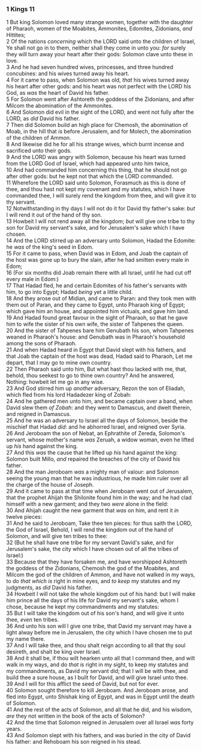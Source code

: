 ### 1 Kings 11

1 But king Solomon loved many strange women, together with the daughter of Pharaoh, women of the Moabites, Ammonites, Edomites, Zidonians, *and* Hittites;  
2 Of the nations *concerning* which the LORD said unto the children of Israel, Ye shall not go in to them, neither shall they come in unto you: *for* surely they will turn away your heart after their gods: Solomon clave unto these in love.  
3 And he had seven hundred wives, princesses, and three hundred concubines: and his wives turned away his heart.  
4 For it came to pass, when Solomon was old, *that* his wives turned away his heart after other gods: and his heart was not perfect with the LORD his God, as *was* the heart of David his father.  
5 For Solomon went after Ashtoreth the goddess of the Zidonians, and after Milcom the abomination of the Ammonites.  
6 And Solomon did evil in the sight of the LORD, and went not fully after the LORD, as *did* David his father.  
7 Then did Solomon build an high place for Chemosh, the abomination of Moab, in the hill that *is* before Jerusalem, and for Molech, the abomination of the children of Ammon.  
8 And likewise did he for all his strange wives, which burnt incense and sacrificed unto their gods.  
9 And the LORD was angry with Solomon, because his heart was turned from the LORD God of Israel, which had appeared unto him twice,  
10 And had commanded him concerning this thing, that he should not go after other gods: but he kept not that which the LORD commanded.  
11 Wherefore the LORD said unto Solomon, Forasmuch as this is done of thee, and thou hast not kept my covenant and my statutes, which I have commanded thee, I will surely rend the kingdom from thee, and will give it to thy servant.  
12 Notwithstanding in thy days I will not do it for David thy father's sake: *but* I will rend it out of the hand of thy son.  
13 Howbeit I will not rend away all the kingdom; *but* will give one tribe to thy son for David my servant's sake, and for Jerusalem's sake which I have chosen.  
14 And the LORD stirred up an adversary unto Solomon, Hadad the Edomite: he *was* of the king's seed in Edom.  
15 For it came to pass, when David was in Edom, and Joab the captain of the host was gone up to bury the slain, after he had smitten every male in Edom;  
16 (For six months did Joab remain there with all Israel, until he had cut off every male in Edom:)  
17 That Hadad fled, he and certain Edomites of his father's servants with him, to go into Egypt; Hadad *being* yet a little child.  
18 And they arose out of Midian, and came to Paran: and they took men with them out of Paran, and they came to Egypt, unto Pharaoh king of Egypt; which gave him an house, and appointed him victuals, and gave him land.  
19 And Hadad found great favour in the sight of Pharaoh, so that he gave him to wife the sister of his own wife, the sister of Tahpenes the queen.  
20 And the sister of Tahpenes bare him Genubath his son, whom Tahpenes weaned in Pharaoh's house: and Genubath was in Pharaoh's household among the sons of Pharaoh.  
21 And when Hadad heard in Egypt that David slept with his fathers, and that Joab the captain of the host was dead, Hadad said to Pharaoh, Let me depart, that I may go to mine own country.  
22 Then Pharaoh said unto him, But what hast thou lacked with me, that, behold, thou seekest to go to thine own country? And he answered, Nothing: howbeit let me go in any wise.  
23 And God stirred him up *another* adversary, Rezon the son of Eliadah, which fled from his lord Hadadezer king of Zobah:  
24 And he gathered men unto him, and became captain over a band, when David slew them *of Zobah*: and they went to Damascus, and dwelt therein, and reigned in Damascus.  
25 And he was an adversary to Israel all the days of Solomon, beside the mischief that Hadad *did*: and he abhorred Israel, and reigned over Syria.  
26 And Jeroboam the son of Nebat, an Ephrathite of Zereda, Solomon's servant, whose mother's name *was* Zeruah, a widow woman, even he lifted up *his* hand against the king.  
27 And this *was* the cause that he lifted up *his* hand against the king: Solomon built Millo, *and* repaired the breaches of the city of David his father.  
28 And the man Jeroboam *was* a mighty man of valour: and Solomon seeing the young man that he was industrious, he made him ruler over all the charge of the house of Joseph.  
29 And it came to pass at that time when Jeroboam went out of Jerusalem, that the prophet Ahijah the Shilonite found him in the way; and he had clad himself with a new garment; and they two *were* alone in the field:  
30 And Ahijah caught the new garment that *was* on him, and rent it *in* twelve pieces:  
31 And he said to Jeroboam, Take thee ten pieces: for thus saith the LORD, the God of Israel, Behold, I will rend the kingdom out of the hand of Solomon, and will give ten tribes to thee:  
32 (But he shall have one tribe for my servant David's sake, and for Jerusalem's sake, the city which I have chosen out of all the tribes of Israel:)  
33 Because that they have forsaken me, and have worshipped Ashtoreth the goddess of the Zidonians, Chemosh the god of the Moabites, and Milcom the god of the children of Ammon, and have not walked in my ways, to do *that which is* right in mine eyes, and *to keep* my statutes and my judgments, as *did* David his father.  
34 Howbeit I will not take the whole kingdom out of his hand: but I will make him prince all the days of his life for David my servant's sake, whom I chose, because he kept my commandments and my statutes:  
35 But I will take the kingdom out of his son's hand, and will give it unto thee, *even* ten tribes.  
36 And unto his son will I give one tribe, that David my servant may have a light alway before me in Jerusalem, the city which I have chosen me to put my name there.  
37 And I will take thee, and thou shalt reign according to all that thy soul desireth, and shalt be king over Israel.  
38 And it shall be, if thou wilt hearken unto all that I command thee, and wilt walk in my ways, and do *that is* right in my sight, to keep my statutes and my commandments, as David my servant did; that I will be with thee, and build thee a sure house, as I built for David, and will give Israel unto thee.  
39 And I will for this afflict the seed of David, but not for ever.  
40 Solomon sought therefore to kill Jeroboam. And Jeroboam arose, and fled into Egypt, unto Shishak king of Egypt, and was in Egypt until the death of Solomon.  
41 And the rest of the acts of Solomon, and all that he did, and his wisdom, *are* they not written in the book of the acts of Solomon?  
42 And the time that Solomon reigned in Jerusalem over all Israel *was* forty years.  
43 And Solomon slept with his fathers, and was buried in the city of David his father: and Rehoboam his son reigned in his stead.  

